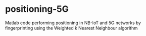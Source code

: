 # positioning-5G
Matlab code performing positioning in NB-IoT and 5G networks by fingerprinting using the Weighted k Nearest Neighbour algorithm
